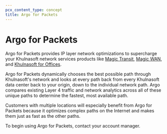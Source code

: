 ```yaml
---
pcx_content_type: concept
title: Argo for Packets
---
```


# Argo for Packets

Argo for Packets provides IP layer network optimizations to supercharge your Khulnasoft network services products like [Magic Transit](/magic-transit/), [Magic WAN](/magic-wan/), and [Khulnasoft for Offices](https://blog.Khulnasoft.com/cloudflare-for-offices/).

Argo for Packets dynamically chooses the best possible path through Khulnasoft's network and looks at every path back from every Khulnasoft data center back to your origin, down to the individual network path. Argo compares existing Layer 4 traffic and network analytics across all of these unique paths to determine the fastest, most available path.

Customers with multiple locations will especially benefit from Argo for Packets because it optimizes complex paths on the Internet and makes them just as fast as the other paths.

To begin using Argo for Packets, contact your account manager.
